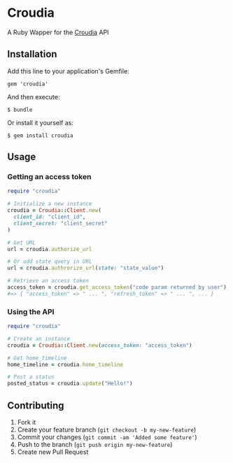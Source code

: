 # Croudia

A Ruby Wapper for the [Croudia](https://croudia.com) API

## Installation

Add this line to your application's Gemfile:

    gem 'croudia'

And then execute:

    $ bundle

Or install it yourself as:

    $ gem install croudia

## Usage

### Getting an access token

``` ruby
require "croudia"

# Initialize a new instance
croudia = Croudia::Client.new(
  client_id: "client_id",
  client_secret: "client_secret"
)

# Get URL
url = croudia.authorize_url

# Or add state query in URL
url = croudia.authrorize_url(state: "state_value")

# Retrieve an access token
access_token = croudia.get_access_token("code param returned by user")
#=> { "access_token" => " ... ", "refresh_token" => " ... ", ... }
```

### Using the API

``` ruby
require "croudia"

# Create an instance
croudia = Croudia::Client.new(access_token: "access_token")

# Get home_timeline
home_timeline = croudia.home_timeline

# Post a status
posted_status = croudia.update("Hello!")
```

## Contributing

1. Fork it
2. Create your feature branch (`git checkout -b my-new-feature`)
3. Commit your changes (`git commit -am 'Added some feature'`)
4. Push to the branch (`git push origin my-new-feature`)
5. Create new Pull Request
